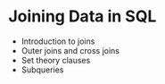 # Joining Data in SQL #

* Introduction to joins
* Outer joins and cross joins
* Set theory clauses
* Subqueries
